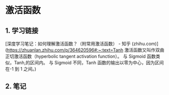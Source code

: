 # 激活函数

## 1. 学习链接

[深度学习笔记：如何理解激活函数？（附常用激活函数） - 知乎 (zhihu.com)](https://zhuanlan.zhihu.com/p/364620596#:~:text=Tanh 激活函数又叫作双曲正切激活函数（hyperbolic tangent activation function）。 与 Sigmoid 函数类似，Tanh,的区间内。 与 Sigmoid 不同，Tanh 函数的输出以零为中心，因为区间在-1 到 1 之间。)

## 2. 笔记